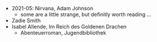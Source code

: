 * 2021-05: Nirvana, Adam Johnson
  * some are a little strange, but definitly worth reading ...
* Zadie Smith
* Isabel Allende, Im Reich des Goldenen Drachen
  * Abenteuerroman, Jugendbibliothek
